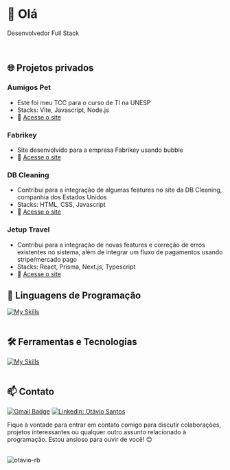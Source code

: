 <h1>👋 Olá</h1>

<p>
  Desenvolvedor Full Stack
</p><br>

## 🌐 Projetos privados

### Aumigos Pet
- Este foi meu TCC para o curso de TI na UNESP
- Stacks: Vite, Javascript, Node.js
- 🔗 [Acesse o site](https://aumigos-pet.vercel.app/pages/landing-page)

### Fabrikey
- Site desenvolvido para a empresa Fabrikey usando bubble
- 🔗 [Acesse o site](https://fabrikey.com.br/)

### DB Cleaning 
- Contribui para a integração de algumas features no site da DB Cleaning, companhia dos Estados Unidos
- Stacks: HTML, CSS, Javascript
- 🔗 [Acesse o site](https://www.mydbcleaning.com/)

### Jetup Travel
- Contribui para a integração de novas features e correção de erros existentes no sistema, além de integrar um fluxo de pagamentos usando stripe/mercado pago
- Stacks: React, Prisma, Next.js, Typescript
- 🔗 [Acesse o site](https://jetup.travel/)

## 🚀 Linguagens de Programação
[![My Skills](https://skillicons.dev/icons?i=typescript,javascript,cpp,python)](https://skillicons.dev)<br><br>

## 🛠️ Ferramentas e Tecnologias
[![My Skills](https://skillicons.dev/icons?i=react,nodejs,tailwind,express,nextjs,postman,git,threejs)](https://skillicons.dev)<br><br>

## 📫 Contato

[![Gmail Badge](https://img.shields.io/badge/-otavio9797@outlook.com-006bed?style=flat-square&logo=Gmail&logoColor=white&link=mailto:{otavio9797@outlook.com})](mailto:{otavio9797@outlook.com})
[![Linkedin: Otávio Santos](https://img.shields.io/badge/-otaviosantos-blue?style=flat-square&logo=Linkedin&logoColor=white&link=[https://www.linkedin.com/in/ot%C3%A1vio-santos-3b577b252/])](https://www.linkedin.com/in/ot%C3%A1vio-santos-3b577b252/)

Fique à vontade para entrar em contato comigo para discutir colaborações, projetos interessantes ou qualquer outro assunto relacionado à programação. Estou ansioso para ouvir de você! 😊 <br><br>

<p><img align="center" src="https://github-readme-stats.vercel.app/api/top-langs?username=otavio-rb&show_icons=true&locale=en&layout=compact" alt="otavio-rb" /></p>
